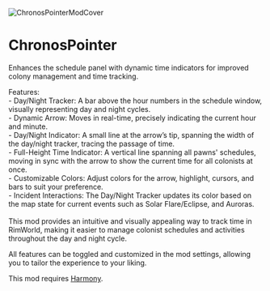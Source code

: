 ![ChronosPointerModCover](https://github.com/user-attachments/assets/0927c299-504b-43ac-a40b-8405e2c4793e)
<h1>ChronosPointer</h1>

Enhances the schedule panel with dynamic time indicators for improved colony management and time tracking.

  Features:<br>
    - Day/Night Tracker: A bar above the hour numbers in the schedule window, visually representing day and night cycles.<br>
    - Dynamic Arrow: Moves in real-time, precisely indicating the current hour and minute.<br>
    - Day/Night Indicator: A small line at the arrow’s tip, spanning the width of the day/night tracker, tracing the passage of time.<br>
    - Full-Height Time Indicator: A vertical line spanning all pawns' schedules, moving in sync with the arrow to show the current time for all colonists at once.<br>
    - Customizable Colors: Adjust colors for the arrow, highlight, cursors, and bars to suit your preference.<br>
    - Incident Interactions: The Day/Night Tracker updates its color based on the map state for current events such as Solar Flare/Eclipse, and Auroras.<br>
<br>
  This mod provides an intuitive and visually appealing way to track time in RimWorld, making it easier to manage colonist schedules and activities throughout the day and night cycle.

  All features can be toggled and customized in the mod settings, allowing you to tailor the experience to your liking.
  
This mod requires [Harmony](https://steamcommunity.com/workshop/filedetails/?id=2009463077).
